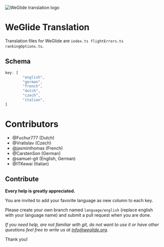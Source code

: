 ![WeGlide translation logo](./logo.png)

# WeGlide Translation
Translation files for WeGlide are ``index.ts flightErrors.ts rankingOptions.ts``.

## Schema
```typescript
key: [
        "english",
        "german",
        "french",
        "dutch",
        "czech",
        "italian",
]
```

# Contributors
* @Fuchur777 (Dutch)
* @Vratislav (Czech)
* @jasminthomas (French)
* @CarstenSon (German)
* @samuel-git (English, German)
* @ITKewai (Italian)

## Contribute
**Every help is greatly appreciated.**

You are invited to add your favorite language as new column to each key.

Please create your own branch named ``language/english`` (replace english with your language name) and submit a pull request when you are done.

*If you need help, are not familiar with git, do not want to use it or have other questions feel free to write us at info@weglide.org.*

Thank you!
